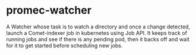 # promec-watcher
A Watcher whose task is to watch a directory and once a change detected, launch a Comet-indexer job in kubernetes using Job API.
It keeps track of running jobs and see if there is any pending pod, then it backs off and wait for it to get started before scheduling new jobs.
